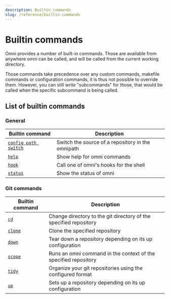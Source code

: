 ```yaml
---
description: Builtin commands
slug: /reference/builtin-commands
---
```


# Builtin commands

Omni provides a number of built-in commands. Those are available from anywhere omni can be called, and will be called from the current working directory.

Those commands take precedence over any custom commands, makefile commands or configuration commands, it is thus not possible to override them. However, you can still write "subcommands" for those, that would be called when the specific subcommand is being called.

## List of builtin commands

### General

| Builtin command         | Description                                               |
|-------------------------|-----------------------------------------------------------|
| [`config path switch`](builtin-commands/config/path/switch) | Switch the source of a repository in the omnipath |
| [`help`](builtin-commands/help) | Show help for omni commands |
| [`hook`](builtin-commands/hook) | Call one of omni's hooks for the shell |
| [`status`](builtin-commands/status) | Show the status of omni |

### Git commands

| Builtin command         | Description                                               |
|-------------------------|-----------------------------------------------------------|
| [`cd`](builtin-commands/cd) | Change directory to the git directory of the specified repository |
| [`clone`](builtin-commands/clone) | Clone the specified repository |
| [`down`](builtin-commands/down) | Tear down a repository depending on its up configuration |
| [`scope`](builtin-commands/scope) | Runs an omni command in the context of the specified repository |
| [`tidy`](builtin-commands/tidy) | Organize your git repositories using the configured format |
| [`up`](builtin-commands/up) | Sets up a repository depending on its up configuration |

